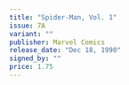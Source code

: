 ```yaml
---
title: "Spider-Man, Vol. 1"
issue: 7A
variant: ""
publisher: Marvel Comics
release_date: "Dec 18, 1990"
signed_by: ""
price: 1.75
---
```

